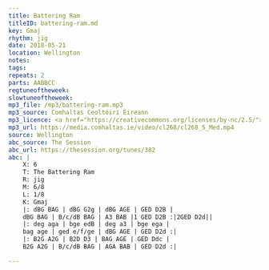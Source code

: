 ```yaml
---
title: Battering Ram
titleID: battering-ram.md
key: Gmaj
rhythm: jig
date: 2018-05-21
location: Wellington
notes:
tags:
repeats: 2 
parts: AABBCC 
regtuneoftheweek:
slowtuneoftheweek:
mp3_file: /mp3/battering-ram.mp3
mp3_source: Comhaltas Ceoltóirí Éireann
mp3_licence: <a href="https://creativecommons.org/licenses/by-nc/2.5/">CC-BY-NC-2.5</a>
mp3_url: https://media.comhaltas.ie/video/cl268/cl268_5_Med.mp4
source: Wellington
abc_source: The Session
abc_url: https://thesession.org/tunes/382
abc: |
    X: 6
    T: The Battering Ram
    R: jig
    M: 6/8
    L: 1/8
    K: Gmaj
    |: dBG BAG | dBG G2g | dBG AGE | GED D2B |
    dBG BAG | B/c/dB BAG | A3 BAB |1 GED D2B :|2GED D2d||
    |: deg aga | bge edB | deg a3 | bge ega |
    bag age | ged e/f/ge | dBG AGE | GED D2d :|
    |: B2G A2G | B2D D3 | BAG AGE | GED Ddc |
    B2G A2G | B/c/dB BAG | AGA BAB | GED D2d :|

---
```

